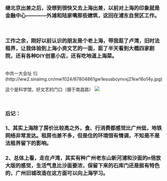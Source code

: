 <!-- 
.. link: 
.. description: 
.. tags:  travel
.. date: 2015/06/06 14:31:56
.. title: 侬好，上海（work trip at ShangHai）
.. slug: work-trip-at-shanghai
-->

### 继北京出差之后，没想到很快又去上海出差，以前对上海的印象就是金融中心————外滩和陆家嘴那些建筑，这回在浦东自贸区工作。

<br/>

### 工作之余，刚好以前认识的朋友是个老上海，带我逛了卢湾，旧时法租界，让我体验到上海小资文艺的一面，逛了半天看到大概四家剧院，还有各种DIY创意小店，还有吃地道上海菜。

<br/>
中共一大会址
![](http://ww2.sinaimg.cn/mw1024/67804861gw1esusbcynvxj21kw16o14y.jpg)
<br/>

这个是科学馆，好文艺的门口（摄于南昌路）
![](http://ww3.sinaimg.cn/mw1024/67804861gw1esusck4k1oj21kw23utxy.jpg)
<br/>

<br/>

### 后记：
### 1、其实上海除了房价比较高之外，食、行消费都感觉比广州低，地铁网络非常发达。租房也差不多，但是住的环境很有情调，不知是不是法租界留下的影响。
### 2、总体上看，走在卢湾，其实有种广州老东山新河浦和沙面的n倍放大版的感觉，生活气息比沙面要浓，保留下来的石库门还是挺有特色的，广州旧城改造在这方面可以向上海学习。

